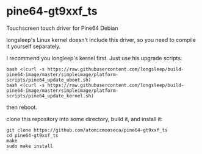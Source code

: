 # pine64-gt9xxf_ts
Touchscreen touch driver for Pine64 Debian

longsleep's Linux kernel doesn't include this driver, so you need to compile it yourself separately.

I recommend you longleep's kernel first. Just use his upgrade scripts:

    bash <(curl -s https://raw.githubusercontent.com/longsleep/build-pine64-image/master/simpleimage/platform-scripts/pine64_update_uboot.sh)
    bash <(curl -s https://raw.githubusercontent.com/longsleep/build-pine64-image/master/simpleimage/platform-scripts/pine64_update_kernel.sh)

then reboot.

clone this repository into some directory, build it, and install it:

    git clone https://github.com/atomicmooseca/pine64-gt9xxf_ts
    cd pine64-gt9xxf_ts
    make
    sudo make install
